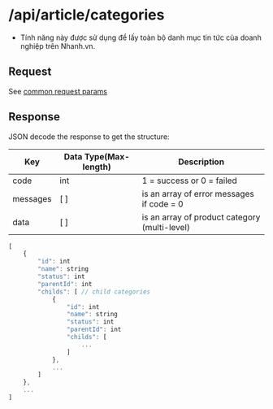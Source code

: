 # /api/article/categories 

- Tính năng này được sử dụng để lấy toàn bộ danh mục tin tức của doanh nghiệp trên Nhanh.vn.

## Request
See [common request params](/docs/api.md#request)

## Response
JSON decode the response to get the structure:

Key | Data Type(Max-length) | Description
------------ | ---------- | ----------
code | int | 1 = success or 0 = failed
messages | [ ] | is an array of error messages if code = 0
data | [ ] | is an array of product category (multi-level)

```js
[
	{
		"id": int
		"name": string
		"status": int
		"parentId": int
		"childs": [ // child categories
			{
				"id": int
				"name": string
				"status": int
				"parentId": int
				"childs": [
					...
				]
			},
			...
		]
	},
	...
]
```


